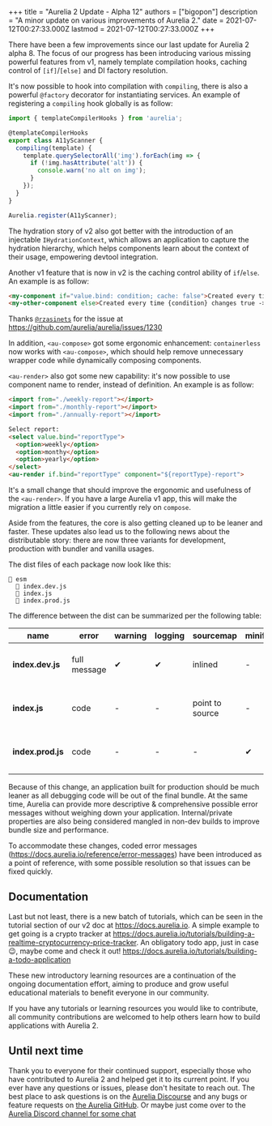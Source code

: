 +++
title = "Aurelia 2 Update - Alpha 12"
authors = ["bigopon"]
description = "A minor update on various improvements of Aurelia 2."
date = 2021-07-12T00:27:33.000Z
lastmod = 2021-07-12T00:27:33.000Z
+++

There have been a few improvements since our last update for Aurelia 2 alpha 8. The focus of our progress has been introducing various missing powerful features from v1, namely template compilation hooks, caching control of `[if]`/`[else]` and DI factory resolution.

It's now possible to hook into compilation with `compiling`, there is also a powerful `@factory` decorator for instantiating services.
An example of registering a `compiling` hook globally is as follow:

```ts
import { templateCompilerHooks } from 'aurelia';

@templateCompilerHooks
export class A11yScanner {
  compiling(template) {
    template.querySelectorAll('img').forEach(img => {
      if (!img.hasAttribute('alt')) {
        console.warn('no alt on img');
      }
    });
  }
}

Aurelia.register(A11yScanner);
```

The hydration story of v2 also got better with the introduction of an injectable `IHydrationContext`, which allows an application to capture the hydration hierarchy, which helps components learn about the context of their usage, empowering devtool integration.

Another v1 feature that is now in v2 is the caching control ability of `if`/`else`. An example is as follow:

```html
<my-component if="value.bind: condition; cache: false">Created every time {condition} changes false -> true<my-component>
<my-other-component else>Created every time {condition} changes true -> false<my-component>
```
Thanks [`@rzasinets`](https://github.com/rzasinets) for the issue at https://github.com/aurelia/aurelia/issues/1230

In addition, `<au-compose>` got some ergonomic enhancement: `containerless` now works with `<au-compose>`, which should help remove unnecessary wrapper code while dynamically composing components.

`<au-render>` also got some new capability: it's now possible to use component name to render, instead of definition. An example is as follow:

```html
<import from="./weekly-report"></import>
<import from="./monthly-report"></import>
<import from="./annually-report"></import>

Select report:
<select value.bind="reportType">
  <option>weekly</option>
  <option>monthy</option>
  <option>yearly</option>
</select>
<au-render if.bind="reportType" component="${reportType}-report">
```
It's a small change that should improve the ergonomic and usefulness of the `<au-render>`. If you have a large Aurelia v1 app, this will make the migration a little easier if you currently rely on `compose`.

Aside from the features, the core is also getting cleaned up to be leaner and faster. These updates also lead us to the following news about the distributable story: there are now three variants for development, production with bundler and vanilla usages.

The dist files of each package now look like this:

```
📁 esm
  📜 index.dev.js
  📜 index.js
  📜 index.prod.js
```

The difference between the dist can be summarized per the following table:

| name | error | warning | logging | sourcemap | minification | description |
| - | - | - | - | - | - | - |
| **index.dev.js** | full message | ✔ | ✔ | inlined | - | For development + bug reporting |
| **index.js** | code | - | - | point to source | - | For application production build |
| **index.prod.js** | code | - | - | - | ✔ | For online IDE, vanilla app, CDN usages |

Because of this change, an application built for production should be much leaner as all debugging code will be out of the final bundle. At the same time, Aurelia can provide more descriptive & comprehensive possible error messages without weighing down your application. Internal/private properties are also being considered mangled in non-dev builds to improve bundle size and performance.

To accommodate these changes, coded error messages \(https://docs.aurelia.io/reference/error-messages) have been introduced as a point of reference, with some possible resolution so that issues can be fixed quickly.

## Documentation

Last but not least, there is a new batch of tutorials, which can be seen in the tutorial section of our v2 doc at https://docs.aurelia.io. A simple example to get going is a crypto tracker at https://docs.aurelia.io/tutorials/building-a-realtime-cryptocurrency-price-tracker. An obligatory todo app, just in case :wink:, maybe come and check it out! https://docs.aurelia.io/tutorials/building-a-todo-application

These new introductory learning resources are a continuation of the ongoing documentation effort, aiming to produce and grow useful educational materials to benefit everyone in our community.

If you have any tutorials or learning resources you would like to contribute, all community contributions are welcomed to help others learn how to build applications with Aurelia 2.

## Until next time

Thank you to everyone for their continued support, especially those who have contributed to Aurelia 2 and helped get it to its current point. If you ever have any questions or issues, please don't hesitate to reach out. The best place to ask questions is on the [Aurelia Discourse](https://discourse.aurelia.io/) and any bugs or feature requests on [the Aurelia GitHub](https://github.com/aurelia/aurelia/issues). Or maybe just come over to the [Aurelia Discord channel for some chat](https://discord.gg/RBtyM6u)